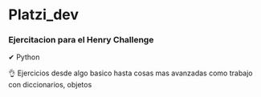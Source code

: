 # Platzi_dev

### Ejercitacion para el Henry Challenge

✔ Python

👌 Ejercicios desde algo basico hasta cosas mas avanzadas como trabajo con diccionarios, objetos
